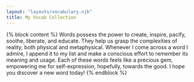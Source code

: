 ```yaml
---
layout: "layouts/vocabulary.njk"
title: My Vocab Collection
---
```


{% block content %}
Words possess the power to create, inspire, pacify, soothe, liberate, and educate. They help us grasp the complexities of reality, both physical and metaphysical. Whenever I come across a word I admire, I append it to my list and make a conscious effort to remember its meaning and usage. Each of these words feels like a precious gem, empowering me for self-expression, hopefully, towards the good. I hope you discover a new word today!
{% endblock %}
